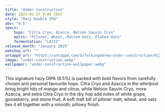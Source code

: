 ```yaml
---
title: 'Under Construction'
date: 2025-01-27 9:00 CEST
style: "Hazy Double IPA"
abv: "8.5"
specs:
    hops: "Citra Cryo, Azacca, Nelson Sauvin Cryo"
    malts: "Pilsner, Wheat, Malted Oats, Flaked Oats"
    fermentation: "LAIII"
release_month: "January 2025"
webshop_url: ""
untappd_url: "https://untappd.com/b/folkingebrew-under-construction/6127247"
image: "under-construction.webp"
wallpaper: "under-construction-wallpaper.webp"
---
```


This signature hazy DIPA (8.5%) is packed with bold flavors from carefully chosen and personal favourite hops. Citra Cryo and Azacca in the whirlpool bring bright hits of mango and citrus, while Nelson Sauvin Cryo, more Azacca, and extra Citra Cryo in the dry hop add notes of white grape, gooseberry, and stone fruit. A soft malt bill of pilsner malt, wheat, and oats ties it all together with a smooth, pillowy finish.
